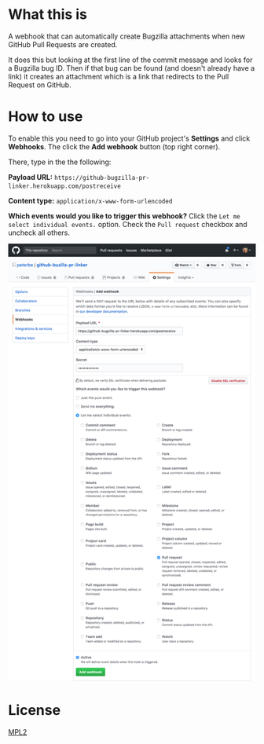 What this is
============

A webhook that can automatically create Bugzilla attachments
when new GitHub Pull Requests are created.

It does this but looking at the first line of the commit message and
looks for a Bugzilla bug ID. Then if that bug can be found (and doesn't
already have a link) it creates an attachment which is a link that redirects
to the Pull Request on GitHub.

How to use
==========

To enable this you need to go into your GitHub project's **Settings** and
click **Webhooks**. The click the **Add webhook** button (top right corner).

There, type in the the following:

  **Payload URL:** `https://github-bugzilla-pr-linker.herokuapp.com/postreceive`

  **Content type:** `application/x-www-form-urlencoded`

  **Which events would you like to trigger this webhook?** Click the
  `Let me select individual events.` option. Check the `Pull request`
  checkbox and uncheck all others.

![Screenshot](screenshot-github-webhook.png)


License
=======

[MPL2](http://www.mozilla.org/MPL/2.0/)
